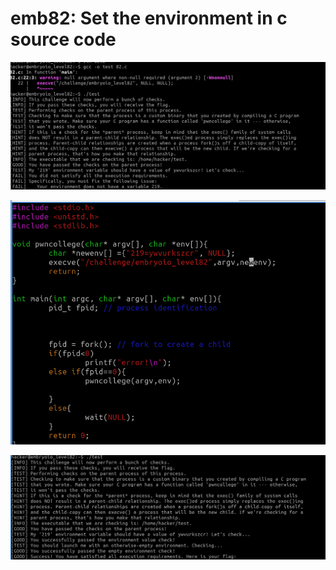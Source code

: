 # emb82: Set the environment in c source code

![I should set environment variable](<../.gitbook/assets/image (145).png>)

![I mend the source code.](<../.gitbook/assets/image (75) (1).png>)

![I get the flag.](<../.gitbook/assets/image (30) (1).png>)
